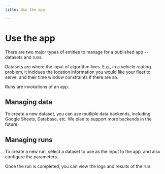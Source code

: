 ```yaml
---
title: Use the app

---
```


# Use the app

There are two major types of entities to manage for a published app -- datasets and runs.

Datasets are where the input of algorithm lives. E.g., in a vehicle routing problem, it incldues the location information you would like your fleet to serve, and their time window constraints if there are so.

Runs are invokations of an app.

## Managing data

To create a new dataset, you can use mutliple data backends, including Google Sheets, Database, etc.
We plan to support more backends in the future.

## Managing runs

To create a new run, select a dataset to use as the input to the app, and also configure the parameters.

Once the run is completed, you can view the logs and results of the run.
